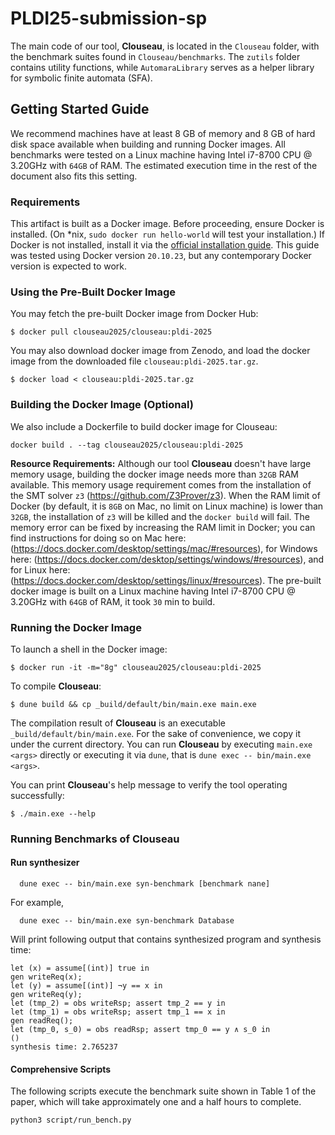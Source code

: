 # PLDI25-submission-sp

The main code of our tool, **Clouseau**, is located in the `Clouseau` folder, with the benchmark suites found in `Clouseau/benchmarks`. The `zutils` folder contains utility functions, while `AutomaraLibrary` serves as a helper library for symbolic finite automata (SFA).

## Getting Started Guide

We recommend machines have at least 8 GB of memory and 8 GB of hard
disk space available when building and running Docker images. All
benchmarks were tested on a Linux machine having Intel i7-8700 CPU @ 3.20GHz with `64GB` of RAM. The estimated execution time in the rest of the document also fits this setting.

### Requirements

This artifact is built as a Docker image. Before proceeding, ensure
Docker is installed. (On *nix, `sudo docker run hello-world` will test
your installation.) If Docker is not installed, install it via the
[official installation guide](https://docs.docker.com/get-docker/). This guide was tested using Docker version `20.10.23`, but any contemporary Docker version is expected to work.

### Using the Pre-Built Docker Image

You may fetch the pre-built Docker image from Docker Hub:

    $ docker pull clouseau2025/clouseau:pldi-2025

You may also download docker image from Zenodo, and load the docker image from the downloaded file `clouseau:pldi-2025.tar.gz`.

    $ docker load < clouseau:pldi-2025.tar.gz

### Building the Docker Image (Optional)

We also include a Dockerfile to build docker image for Clouseau:

```
docker build . --tag clouseau2025/clouseau:pldi-2025
```

**Resource Requirements:** Although our tool **Clouseau** doesn't have large memory usage, building the docker image needs more than `32GB` RAM available. This memory usage requirement comes from the installation of the SMT solver `z3` (https://github.com/Z3Prover/z3). When the RAM limit of Docker (by default, it is `8GB` on Mac, no limit on Linux machine) is lower than `32GB`, the installation of `z3` will be killed and the `docker build` will fail.
The memory error can be fixed by increasing the RAM limit in Docker; you can find instructions for doing so on Mac here: (https://docs.docker.com/desktop/settings/mac/#resources), for Windows here: (https://docs.docker.com/desktop/settings/windows/#resources), and for Linux here: (https://docs.docker.com/desktop/settings/linux/#resources). The pre-built docker image is built on a Linux machine having Intel i7-8700 CPU @ 3.20GHz with `64GB` of RAM, it took `30` min to build.

### Running the Docker Image

To launch a shell in the Docker image:

    $ docker run -it -m="8g" clouseau2025/clouseau:pldi-2025

To compile **Clouseau**:

    $ dune build && cp _build/default/bin/main.exe main.exe
The compilation result of **Clouseau** is an executable `_build/default/bin/main.exe`. For the sake of convenience, we copy it under the current directory. You can run **Clouseau** by executing `main.exe <args>` directly or executing it via `dune`, that is `dune exec -- bin/main.exe <args>`.

You can print **Clouseau**'s help message to verify the tool operating
successfully:

    $ ./main.exe --help

### Running Benchmarks of Clouseau

#### Run synthesizer

```
  dune exec -- bin/main.exe syn-benchmark [benchmark nane]
```

For example,

```
  dune exec -- bin/main.exe syn-benchmark Database
```

Will print following output that contains synthesized program and synthesis time:

```
let (x) = assume[(int)] true in
gen writeReq(x);
let (y) = assume[(int)] ¬y == x in
gen writeReq(y);
let (tmp_2) = obs writeRsp; assert tmp_2 == y in
let (tmp_1) = obs writeRsp; assert tmp_1 == x in
gen readReq();
let (tmp_0, s_0) = obs readRsp; assert tmp_0 == y ∧ s_0 in
()
synthesis time: 2.765237
```

#### Comprehensive Scripts

The following scripts execute the benchmark suite shown in Table 1 of the paper, which will take approximately one and a half hours to complete.

```
python3 script/run_bench.py
```
